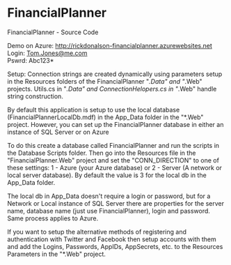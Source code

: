 # FinancialPlanner
FinancialPlanner - Source Code 

Demo on Azure: http://rickdonalson-financialplanner.azurewebsites.net<br/>
Login:  Tom.Jones@me.com<br/>
Pswrd:  Abc123*

Setup:
  Connection strings are created dynamically using parameters setup in the Resources folders of the FinancialPlanner "*.Data" and "*.Web" projects.  Utils.cs in "*.Data" and ConnectionHelopers.cs in "*.Web" handle string construction.
  
  By default this application is setup to use the local database (FinancialPlannerLocalDb.mdf) in the App_Data folder in the "*.Web" project.  However, you can set up the FinancialPlanner database in either an instance of SQL Server or on Azure
  
  To do this create a database called FinancialPlanner and run the scripts in the Database Scripts folder.  Then go into the Resources file in the "FinancialPlanner.Web" project and set the "CONN_DIRECTION" to one of these settings: 1  - Azure (your Azure database) or 2  - Server (A network or local server database).  By default the value is 3 for the local db in the App_Data folder.

  The local db in App_Data doesn't require a login or password, but for a Network or Local instance of SQL Server there are properties for the server name, database name (just use FinancialPlanner), login and password.  Same process applies to Azure.
  
  If you want to setup the alternative methods of registering and authentication with Twitter and Facebook then setup accounts with them and add the Logins, Passwords, AppIDs, AppSecrets, etc. to the Resources Parameters in the "*.Web" project.
    
  
